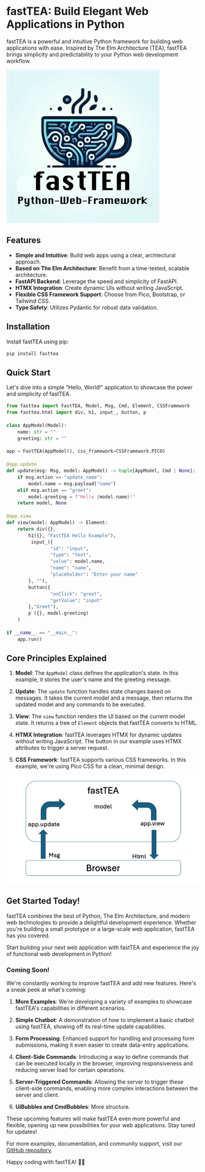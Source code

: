 # fastTEA: Build Elegant Web Applications in Python

fastTEA is a powerful and intuitive Python framework for building web applications with ease. 
Inspired by The Elm Architecture (TEA), fastTEA brings simplicity and predictability to your Python web development workflow.

![](./images/fasttea_small.png)

## Features

- **Simple and Intuitive**: Build web apps using a clear, archtectural approach.
- **Based on The Elm Architecture**: Benefit from a time-tested, scalable architecture.
- **FastAPI Backend**: Leverage the speed and simplicity of FastAPI.
- **HTMX Integration**: Create dynamic UIs without writing JavaScript.
- **Flexible CSS Framework Support**: Choose from Pico, Bootstrap, or Tailwind CSS.
- **Type Safety**: Utilizes Pydantic for robust data validation.

## Installation

Install fastTEA using pip:

```bash
pip install fasttea
```

## Quick Start

Let's dive into a simple "Hello, World!" application to showcase the power and simplicity of fastTEA.

```python
from fasttea import FastTEA, Model, Msg, Cmd, Element, CSSFramework
from fasttea.html import div, h1, input_, button, p

class AppModel(Model):
    name: str = ""
    greeting: str = ""

app = FastTEA(AppModel(), css_framework=CSSFramework.PICO)

@app.update
def update(msg: Msg, model: AppModel) -> tuple[AppModel, Cmd | None]:
    if msg.action == "update_name":
        model.name = msg.payload["name"]
    elif msg.action == "greet":
        model.greeting = f"Hello {model.name}!"
    return model, None

@app.view
def view(model: AppModel) -> Element:
    return div({},
        h1({}, "FastTEA Hello Example"),
         input_({
                "id": "input",
                "type": "text",
                "value": model.name,
                "name": "name",
                "placeholder": "Enter your name"
        }, ""),
        button({
                "onClick": "greet",
                "getValue": "input"
        },"Greet"),
        p ({}, model.greeting)
    )

if __name__ == "__main__":
    app.run()
```

## Core Principles Explained

1. **Model**: The `AppModel` class defines the application's state. In this example, it stores the user's name and the greeting message.

2. **Update**: The `update` function handles state changes based on messages. It takes the current model and a message, then returns the updated model and any commands to be executed.

3. **View**: The `view` function renders the UI based on the current model state. It returns a tree of `Element` objects that fastTEA converts to HTML.

4. **HTMX Integration**: fastTEA leverages HTMX for dynamic updates without writing JavaScript. The button in our example uses HTMX attributes to trigger a server request.

5. **CSS Framework**: fastTEA supports various CSS frameworks. In this example, we're using Pico CSS for a clean, minimal design.

![](./images/tea.png)

## Get Started Today!

fastTEA combines the best of Python, The Elm Architecture, and modern web technologies to provide a delightful development experience. Whether you're building a small prototype or a large-scale web application, fastTEA has you covered.

Start building your next web application with fastTEA and experience the joy of functional web development in Python!

### Coming Soon!

We're constantly working to improve fastTEA and add new features. Here's a sneak peek at what's coming:

1. **More Examples**: We're developing a variety of examples to showcase fastTEA's capabilities in different scenarios.

2. **Simple Chatbot**: A demonstration of how to implement a basic chatbot using fastTEA, showing off its real-time update capabilities.

3. **Form Processing**: Enhanced support for handling and processing form submissions, making it even easier to create data-entry applications.

4. **Client-Side Commands**: Introducing a way to define commands that can be executed locally in the browser, improving responsiveness and reducing server load for certain operations.

5. **Server-Triggered Commands**: Allowing the server to trigger these client-side commands, enabling more complex interactions between the server and client.

6. **UiBubbles and CmdBubbles**: More structure.

These upcoming features will make fastTEA even more powerful and flexible, opening up new possibilities for your web applications. Stay tuned for updates!

For more examples, documentation, and community support, visit our [GitHub repository](https://github.com/yourusername/fasttea).

Happy coding with fastTEA! 🍵✨